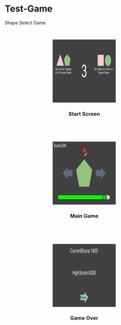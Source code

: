 # Test-Game
Shape Select Game


<br />
<p align="center">
  <a href="">
    <img src="TestGame Images/TestGame Screenshot 2022.02.17 - 01.05.48.79.png" alt="Logo" width="200" height="200">
  </a>

  <h3 align="center">Start Screen</h3>
    <br />
  </p>
</p>

<br />
<p align="center">
  <a href="">
    <img src="TestGame Images/TestGame Screenshot 2022.02.17 - 01.05.55.73.png" alt="Logo" width="200" height="200">
  </a>

  <h3 align="center">Main Game</h3>
    <br />
  </p>
</p>

<br />
<p align="center">
  <a href="">
    <img src="TestGame Images/TestGame Screenshot 2022.02.17 - 01.06.54.08.png" alt="Logo" width="200" height="200">
  </a>

  <h3 align="center">Game Over</h3>
    <br />
  </p>
</p>
